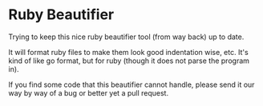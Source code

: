 Ruby Beautifier
===============

Trying to keep this nice ruby beautifier tool (from way back) up to date.

It will format ruby files to make them look good indentation wise, etc.  It's
kind of like go format, but for ruby (though it does not parse the program
in).

If you find some code that this beautifier cannot handle, please send it our
way by way of a bug or better yet a pull request.
